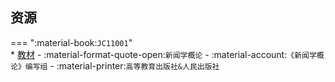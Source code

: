 ## 资源  
=== ":material-book:`JC11001`"  
    * [教材](http://api.cqu-openlib.cn/file?key=ijKQS29bpkoh) - :material-format-quote-open:`新闻学概论` - :material-account:`《新闻学概论》编写组` - :material-printer:`高等教育出版社&人民出版社`  